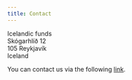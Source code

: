 ```yaml
---
title: Contact
---
```

Icelandic funds  
Skógarhlíð 12  
105 Reykjavík  
Iceland

You can contact us via the following [link][1].

[1]: https://forms.gle/pu9wQWGziDGu5Xq19

